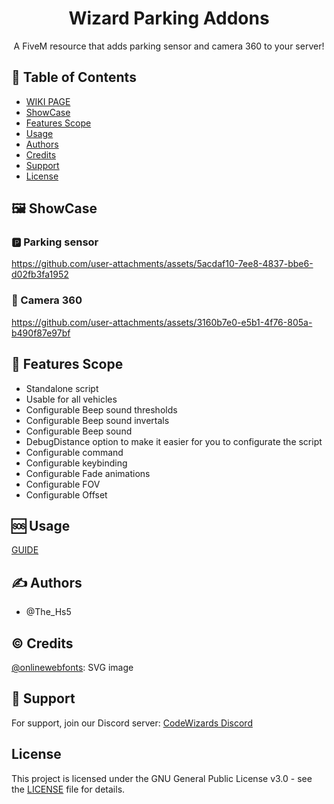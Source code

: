 <h1 align="center">Wizard Parking Addons</h1>
<p align="center">A FiveM resource that adds parking sensor and camera 360 to your server!
<br>
</p>

## 📝 Table of Contents
- [WIKI PAGE](https://code-wizards.gitbook.io/codewizards/wizard-parkingaddons/informations)
- [ShowCase](#showcase)
- [Features Scope](#feature_scope)
- [Usage](#usage)
- [Authors](#authors)
- [Credits](#credit)
- [Support](#support)
- [License](#license)

## 🖼️ ShowCase <a name = "showcase"></a>
### 🅿 Parking sensor
https://github.com/user-attachments/assets/5acdaf10-7ee8-4837-bbe6-d02fb3fa1952



### 🎥 Camera 360
https://github.com/user-attachments/assets/3160b7e0-e5b1-4f76-805a-b490f87e97bf

## 🚀 Features Scope <a name = "feature_scope"></a>
- Standalone script
- Usable for all vehicles
- Configurable Beep sound thresholds
- Configurable Beep sound invertals
- Configurable Beep sound
- DebugDistance option to make it easier for you to configurate the script
- Configurable command
- Configurable keybinding
- Configurable Fade animations
- Configurable FOV
- Configurable Offset

## 🆘 Usage <a name = "usage"></a>
[GUIDE](https://code-wizards.gitbook.io/codewizards/wizard-parkingaddons/informations)

## ✍️ Authors <a name = "authors"></a>
- @The_Hs5

## ©️ Credits <a name = "credit"></a>
[@onlinewebfonts](https://www.onlinewebfonts.com): SVG image

## 🤝 Support <a name = "support"></a>
For support, join our Discord server: [CodeWizards Discord](https://discord.gg/ZBvacHyczY)

## License <a name = "license"></a>
This project is licensed under the GNU General Public License v3.0 - see the [LICENSE](LICENSE) file for details.
